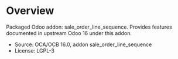 # Overview

Packaged Odoo addon: sale_order_line_sequence. Provides features documented in upstream Odoo 16 under this addon.

- Source: OCA/OCB 16.0, addon sale_order_line_sequence
- License: LGPL-3
